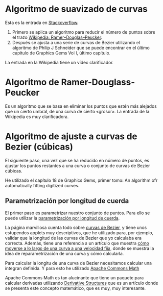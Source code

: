 # Algoritmo de suavizado de curvas
Esta es la entrada en [Stackoverflow](http://stackoverflow.com/questions/5525665/smoothing-a-hand-drawn-curve).

1. Primero se aplica un algoritmo para reducir el número de puntos sobre el trazo [Wikipedia: Ramer–Douglas–Peucker](https://en.wikipedia.org/wiki/Ramer%E2%80%93Douglas%E2%80%93Peucker_algorithm).
2. Después se ajusta a una serie de curvas de Bezier utilizando el algoritmo de Philip J Schneider que se puede encontrar en el último capítulo de Graphics Gems Vol I, último capítulo.

La entrada en la Wikipedia tiene un vídeo clarificador.

# Algoritmo de Ramer-Douglass-Peucker
Es un algoritmo que se basa en eliminar los puntos que estén más alejados que un cierto umbral, de una curva de cierto «grosor». La entrada de la Wikipedia es muy clarificadora.

# Algoritmo de ajuste a curvas de Bezier (cúbicas)
El siguiente paso, una vez que se ha reducido en número de puntos, es ajustar los puntos restantes a una curva o conjunto de curvas de Bezier cúbicas.

He utilizado el capítulo 18 de Graphics Gems, primer tomo: An algorithm ofr automatically fitting digitized curves.

## Parametrización por longitud de cuerda
El primer paso es parametrizar nuestro conjunto de puntos. Para ello se puede utilizar la [parametrización por longitud de cuerda](http://www.cs.mtu.edu/~shene/COURSES/cs3621/NOTES/INT-APP/PARA-chord-length.html).

La página marvillosa cuenta todo sobre [curvas de Bezier](http://pomax.github.io/bezierinfo/), y tiene unos estupendos applets muy descriptivos, que he utilizado para, por ejemplo, validar que la longitud de las curvas de Bezier que yo calculaba era correcta. Además, tiene una referencia a un artículo que muestra [cómo moverse a lo largo de una curva a una velocidad fija](https://www.geometrictools.com/Documentation/MovingAlongCurveSpecifiedSpeed.pdf), donde se muestra la idea de reparametrización de una curva y cómo calcularla.

Para calcular la longitu de una curva de Bezier necesitamos calcular una integran definida. Y para esto he utilizado [Apache Commons Math](https://commons.apache.org/proper/commons-math/)

Apache Commons Math es tan alucinante que tiene un paquete para calcular derivadas utilizando [Derivative Structures](http://www1.american.edu/cas/mathstat/People/kalman/pdffiles/mmgautodiff.pdf) que es un artículo donde se presenta este concepto matemático, que es muy, muy interesante.
